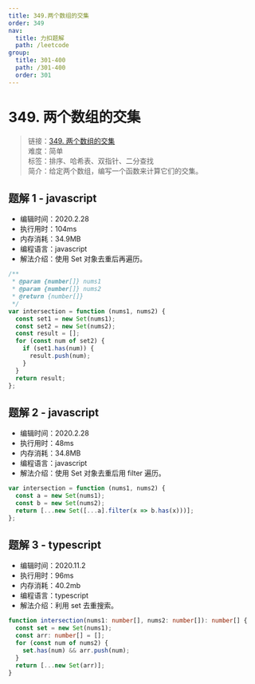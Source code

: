 ```yaml
---
title: 349.两个数组的交集
order: 349
nav:
  title: 力扣题解
  path: /leetcode
group:
  title: 301-400
  path: /301-400
  order: 301
---
```


# 349. 两个数组的交集

> 链接：[349. 两个数组的交集](https://leetcode-cn.com/problems/intersection-of-two-arrays/)  
> 难度：简单  
> 标签：排序、哈希表、双指针、二分查找  
> 简介：给定两个数组，编写一个函数来计算它们的交集。

## 题解 1 - javascript

- 编辑时间：2020.2.28
- 执行用时：104ms
- 内存消耗：34.9MB
- 编程语言：javascript
- 解法介绍：使用 Set 对象去重后再遍历。

```javascript
/**
 * @param {number[]} nums1
 * @param {number[]} nums2
 * @return {number[]}
 */
var intersection = function (nums1, nums2) {
  const set1 = new Set(nums1);
  const set2 = new Set(nums2);
  const result = [];
  for (const num of set2) {
    if (set1.has(num)) {
      result.push(num);
    }
  }
  return result;
};
```

## 题解 2 - javascript

- 编辑时间：2020.2.28
- 执行用时：48ms
- 内存消耗：34.8MB
- 编程语言：javascript
- 解法介绍：使用 Set 对象去重后用 filter 遍历。

```javascript
var intersection = function (nums1, nums2) {
  const a = new Set(nums1);
  const b = new Set(nums2);
  return [...new Set([...a].filter(x => b.has(x)))];
};
```

## 题解 3 - typescript

- 编辑时间：2020.11.2
- 执行用时：96ms
- 内存消耗：40.2mb
- 编程语言：typescript
- 解法介绍：利用 set 去重搜索。

```typescript
function intersection(nums1: number[], nums2: number[]): number[] {
  const set = new Set(nums1);
  const arr: number[] = [];
  for (const num of nums2) {
    set.has(num) && arr.push(num);
  }
  return [...new Set(arr)];
}
```
